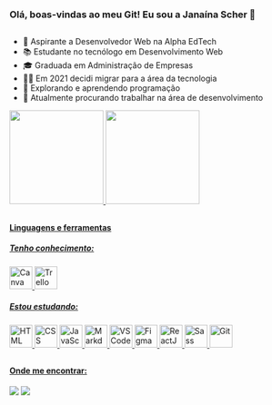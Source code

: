 ### Olá, boas-vindas ao meu Git! Eu sou a Janaína Scher  👋

##

- 🚀 Aspirante a Desenvolvedor Web na Alpha EdTech
- 📚 Estudante no tecnólogo em Desenvolvimento Web
- 🎓 Graduada em Administração de Empresas
- 👩‍💻 Em 2021 decidi migrar para a área da tecnologia
- 🌱 Explorando e aprendendo programação
- 🔭 Atualmente procurando trabalhar na área de desenvolvimento

<div>
  <a href="https://github.com/janascher">
  <img height="165em" src="https://github-readme-stats.vercel.app/api?username=janascher&show_icons=true&theme=dracula&include_all_commits=true&count_private=true"/>
  <img height="165em" src="https://github-readme-stats.vercel.app/api/top-langs/?username=janascher&layout=compact&langs_count=7&theme=dracula"/>
</div>
  
##

#### Linguagens e ferramentas
  
##### Tenho conhecimento:
  
  <div>
    <img alt="Canva" height="40" width="40" src="https://cdn.jsdelivr.net/gh/devicons/devicon/icons/canva/canva-original.svg" />
    <img alt="Trello" height="40" width="40" src="https://cdn.jsdelivr.net/gh/devicons/devicon/icons/trello/trello-plain.svg" />
  </div>
  
##### Estou estudando:
  
  <div>
    <img alt="HTML" height="40" width="40" src="https://cdn.jsdelivr.net/gh/devicons/devicon/icons/html5/html5-original.svg" />
    <img alt="CSS" height="40" width="40" src="https://cdn.jsdelivr.net/gh/devicons/devicon/icons/css3/css3-original.svg" />
    <img alt="JavaScript" height="40" width="40" src="https://cdn.jsdelivr.net/gh/devicons/devicon/icons/javascript/javascript-plain.svg" />
    <img alt="Markdown" height="40" width="40" src="https://cdn.jsdelivr.net/gh/devicons/devicon/icons/markdown/markdown-original.svg" />
    <img alt="VS Code" height="40" width="40" src="https://cdn.jsdelivr.net/gh/devicons/devicon/icons/vscode/vscode-original.svg" />
    <img alt="Figma" height="40" width="40" src="https://cdn.jsdelivr.net/gh/devicons/devicon/icons/figma/figma-original.svg" />
    <img alt="ReactJS" height="40" width="40" src="https://cdn.jsdelivr.net/gh/devicons/devicon/icons/react/react-original.svg" />
    <img alt="Sass" height="40" width="40" src="https://cdn.jsdelivr.net/gh/devicons/devicon/icons/sass/sass-original.svg" />
    <img alt="Git" height="40" width="40" src="https://cdn.jsdelivr.net/gh/devicons/devicon/icons/git/git-original.svg" />
  </div>
  
 ##
  
#### Onde me encontrar:
  
<div> 
  <a href = "mailto:janainascher@protonmail.com"><img src="https://img.shields.io/badge/ProtonMail-8B89CC?style=for-the-badge&logo=protonmail&logoColor=white" target="_blank"></a>
  <a href="https://www.linkedin.com/in/janainascher/" target="_blank"><img src="https://img.shields.io/badge/LinkedIn-0077B5?style=for-the-badge&logo=linkedin&logoColor=white" target="_blank"></a>
</div>

